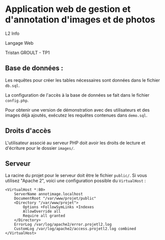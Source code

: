 # Application web de gestion et d'annotation d'images et de photos
L2 Info

Langage Web

Tristan GROULT - TP1

## Base de données :

Les requêtes pour créer les tables nécessaires sont données dans le fichier `db.sql`.

La configuration de l'accès à la base de données se fait dans le fichier `config.php`.

Pour obtenir une version de démonstration avec des utilisateurs et des images déjà ajoutés, exécutez les requêtes contenues dans `demo.sql`.

## Droits d'accès

L'utilisateur associé au serveur PHP doit avoir les droits de lecture et d'écriture pour le dossier `images/`.

## Serveur

La racine du projet pour le serveur doit être le fichier `public/`. Si vous utilisez "Apache 2", voici une configuration possible du `VirtualHost` :

```
<VirtualHost *:80>
	ServerName annotimage.localhost
	DocumentRoot "/var/www/projet/public"
	<Directory "/var/www/projet">
		Options +FollowSymLinks +Indexes
		AllowOverride all
		Require all granted
	</Directory>
	ErrorLog /var/log/apache2/error.projetl2.log
	CustomLog /var/log/apache2/access.projetl2.log combined
</VirtualHost>
```
